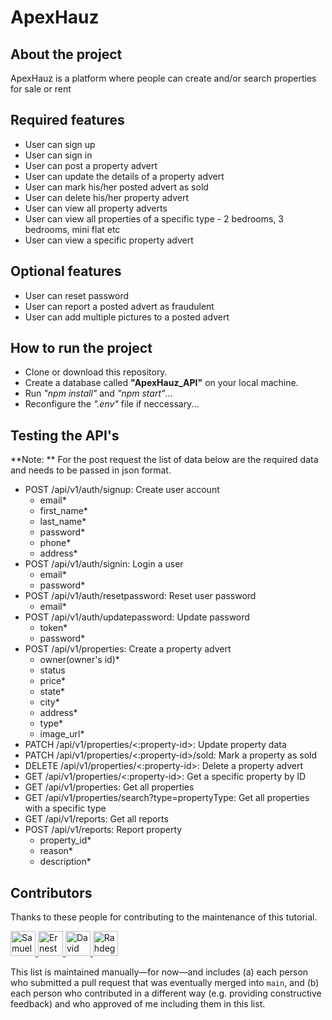 # ApexHauz

## About the project

ApexHauz is a platform where people can create and/or search properties for sale or rent

## Required features

- User can sign up
- User can sign in
- User can post a property advert
- User can update the details of a property advert
- User can mark his/her posted advert as sold
- User can delete his/her property advert
- User can view all property adverts
- User can view all properties of a specific type - 2 bedrooms, 3 bedrooms, mini flat etc
- User can view a specific property advert

## Optional features

- User can reset password
- User can report a posted advert as fraudulent
- User can add multiple pictures to a posted advert

## How to run the project

- Clone or download this repository.
- Create a database called **"ApexHauz_API"** on your local machine.
- Run _"npm install"_ and _"npm start"_...
- Reconfigure the _".env"_ file if neccessary...

## Testing the API's

**Note: ** For the post request the list of data below are the required data and needs to be passed in json format.

- POST /api/v1/auth/signup: Create user account
  - email\*
  - first_name\*
  - last_name\*
  - password\*
  - phone\*
  - address\*
- POST /api/v1/auth/signin: Login a user
  - email\*
  - password\*
- POST /api/v1/auth/resetpassword: Reset user password
  - email\*
- POST /api/v1/auth/updatepassword: Update password
  - token\*
  - password\*
- POST /api/v1/properties: Create a property advert
  - owner(owner's id)\*
  - status
  - price\*
  - state\*
  - city\*
  - address\*
  - type\*
  - image_url\*
- PATCH /api/v1/properties/<:property-id>: Update property data
- PATCH /api/v1/properties/<:property-id>/sold: Mark a property as sold
- DELETE /api/v1/properties/<:property-id>: Delete a property advert
- GET /api/v1/properties/<:property-id>: Get a specific property by ID
- GET /api/v1/properties: Get all properties
- GET /api/v1/properties/search?type=propertyType: Get all properties with a specific type
- GET /api/v1/reports: Get all reports
- POST /api/v1/reports: Report property
  - property_id\*
  - reason\*
  - description\*

## Contributors

Thanks to these people for contributing to the maintenance of this tutorial.

<a href="https://github.com/Samueljr-web" target="_blank" title="Samuel">
  <img src="https://github.com/Samueljr-web.png?size=40" height="40" width="40" alt="Samuel" />
</a>

<a href="https://github.com/Ernest2026" target="_blank" title="Ernesto">
  <img src="https://github.com/ernest2026.png?size=40" height="40" width="40" alt="Ernesto" />
</a>

<a href="https://github.com/davidessien925" target="_blank" title="David Essien">
  <img src="https://github.com/davidessien925.png?size=40" height="40" width="40" alt="David Essien" />
</a>

<a href="https://github.com/Rahdeg" target="_blank" title="Rahdeg">
  <img src="https://github.com/Rahdeg.png?size=40" height="40" width="40" alt="Rahdeg" />
</a>

This list is maintained manually—for now—and includes (a) each person who submitted a pull request that was eventually merged into `main`, and (b) each person who contributed in a different way (e.g. providing constructive feedback) and who approved of me including them in this list.
